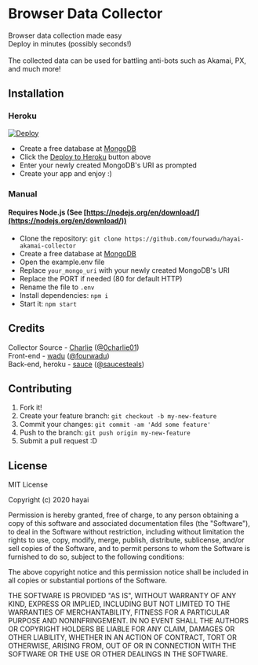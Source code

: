 # Browser Data Collector

Browser data collection made easy\
Deploy in minutes (possibly seconds!)\
\
The collected data can be used for battling anti-bots such as Akamai, PX, and much more!

## Installation

### Heroku

[![Deploy](https://www.herokucdn.com/deploy/button.svg)](https://heroku.com/deploy?template=https://github.com/fourwadu/hayai-akamai-collector/blob/main)


* Create a free database at [MongoDB](https://www.mongodb.com/)
* Click the [Deploy to Heroku](https://heroku.com/deploy?template=https://github.com/fourwadu/hayai-akamai-collector/blob/main) button above
* Enter your newly created MongoDB's URI as prompted
* Create your app and enjoy :)

### Manual
#### Requires Node.js (See [https://nodejs.org/en/download/](https://nodejs.org/en/download/))
* Clone the repository: `git clone https://github.com/fourwadu/hayai-akamai-collector`
* Create a free database at [MongoDB](https://www.mongodb.com/)
* Open the example.env file
* Replace `your_mongo_uri` with your newly created MongoDB's URI
* Replace the PORT if needed (80 for default HTTP)
* Rename the file to `.env`
* Install dependencies: `npm i`
* Start it: `npm start`

## Credits
 
Collector Source - [Charlie](https://github.com/CharlieAIO/akamai-collector) ([@0charlie01](https://twitter.com/0charlie01))\
Front-end - [wadu](https://github.com/fourwadu) ([@fourwadu](https://github.com/fourwadu))\
Back-end, heroku - [sauce](https://github.com/saucesteals) ([@saucesteals](https://twitter.com/saucesteals))

## Contributing
 
1. Fork it!
2. Create your feature branch: `git checkout -b my-new-feature`
3. Commit your changes: `git commit -am 'Add some feature'`
4. Push to the branch: `git push origin my-new-feature`
5. Submit a pull request :D

## License
 
MIT License

Copyright (c) 2020 hayai

Permission is hereby granted, free of charge, to any person obtaining a copy
of this software and associated documentation files (the "Software"), to deal
in the Software without restriction, including without limitation the rights
to use, copy, modify, merge, publish, distribute, sublicense, and/or sell
copies of the Software, and to permit persons to whom the Software is
furnished to do so, subject to the following conditions:

The above copyright notice and this permission notice shall be included in all
copies or substantial portions of the Software.

THE SOFTWARE IS PROVIDED "AS IS", WITHOUT WARRANTY OF ANY KIND, EXPRESS OR
IMPLIED, INCLUDING BUT NOT LIMITED TO THE WARRANTIES OF MERCHANTABILITY,
FITNESS FOR A PARTICULAR PURPOSE AND NONINFRINGEMENT. IN NO EVENT SHALL THE
AUTHORS OR COPYRIGHT HOLDERS BE LIABLE FOR ANY CLAIM, DAMAGES OR OTHER
LIABILITY, WHETHER IN AN ACTION OF CONTRACT, TORT OR OTHERWISE, ARISING FROM,
OUT OF OR IN CONNECTION WITH THE SOFTWARE OR THE USE OR OTHER DEALINGS IN THE
SOFTWARE.

